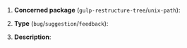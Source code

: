 1. **Concerned package** (`gulp-restructure-tree`/`unix-path`):

2. **Type** (`bug`/`suggestion`/`feedback`):  


3. **Description**:



